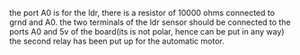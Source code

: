 the port A0 is for the ldr, there is a resistor of 10000 ohms connected to grnd and A0.
the two terminals of the ldr sensor should be connected to the ports A0 and 5v of the board(its is not polar, hence can be put in any way)
the second relay has been put up for the automatic motor.